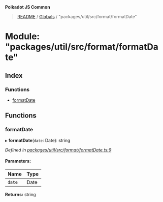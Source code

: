 **Polkadot JS Common**

> [README](../README.md) / [Globals](../globals.md) / "packages/util/src/format/formatDate"

# Module: "packages/util/src/format/formatDate"

## Index

### Functions

* [formatDate](_packages_util_src_format_formatdate_.md#formatdate)

## Functions

### formatDate

▸ **formatDate**(`date`: Date): string

*Defined in [packages/util/src/format/formatDate.ts:9](https://github.com/polkadot-js/common/blob/aff78c2e/packages/util/src/format/formatDate.ts#L9)*

#### Parameters:

Name | Type |
------ | ------ |
`date` | Date |

**Returns:** string
